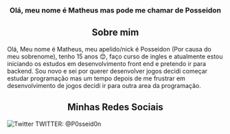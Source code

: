 <h3 align="center">Olá, meu nome é Matheus mas pode me chamar de Posseidon</h3>

<h2 align="center">Sobre mim</h2>

Olá, Meu nome é Matheus, meu apelido/nick é Posseidon (Por causa do meu sobrenome), tenho 15 anos :blush:, faço curso de ingles e  atualmente  estou iniciando os estudos em desenvolvimento front end e pretendo ir para backend. Sou novo e sei por querer desenvolver jogos decidi começar estudar programação mas um tempo depois de me frustrar em desenvolvimento de jogos decidi ir para outra area da programação.

<h2 align="center">Minhas Redes Sociais</h2>

![Twitter](https://files.softicons.com/download/social-media-icons/free-social-media-icons-by-uiconstock/png/32x32/Twitter-Icon.png) TWITTER: @P0sseid0n 
